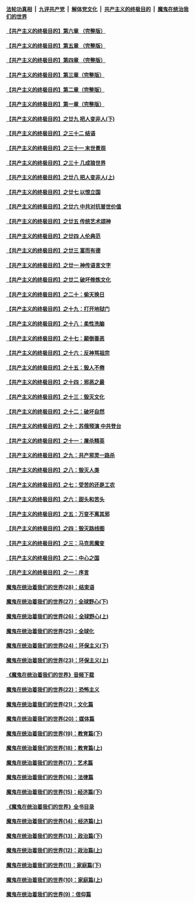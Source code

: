 

####  [法轮功真相](../../../../basic/blob/master/README.md?t=06251731) &nbsp;|&nbsp; [九评共产党](../../../../9ping.md/blob/master/README.md?t=06251731) &nbsp;|&nbsp; [解体党文化](../../../../jtdwh.md/blob/master/README.md?t=06251731)  &nbsp;|&nbsp; [共产主义的终极目的](../../../../gczydzjmd.md/blob/master/README.md?t=06251731) &nbsp;|&nbsp; [魔鬼在统治我们的世界](../../../../mgztzwmdsj.md/blob/master/README.md?t=06251731) 

#### [【共产主义的终极目的】第六章 （完整版）](../pages/nsc422/n11428913.md?t=06251731) 

#### [【共产主义的终极目的】第五章 （完整版）](../pages/nsc422/n11428912.md?t=06251731) 

#### [【共产主义的终极目的】第四章 （完整版）](../pages/nsc422/n11428907.md?t=06251731) 

#### [【共产主义的终极目的】第三章（完整版）](../pages/nsc422/n11428848.md?t=06251731) 

#### [【共产主义的终极目的】第二章（完整版）](../pages/nsc422/n11428831.md?t=06251731) 

#### [【共产主义的终极目的】第一章（完整版）](../pages/nsc422/n11417651.md?t=06251731) 

#### [【共产主义的终极目的】之廿九 把人变非人(下)](../pages/nsc422/n11344140.md?t=06251731) 

#### [【共产主义的终极目的】之三十二 结语](../pages/nsc422/n11360535.md?t=06251731) 

#### [【共产主义的终极目的】之三十一 末世景观](../pages/nsc422/n11351129.md?t=06251731) 

#### [【共产主义的终极目的】之三十 几成狼世界](../pages/nsc422/n11348280.md?t=06251731) 

#### [【共产主义的终极目的】之廿八 把人变非人(上)](../pages/nsc422/n11340492.md?t=06251731) 

#### [【共产主义的终极目的】之廿七 以恨立国](../pages/nsc422/n11336944.md?t=06251731) 

#### [【共产主义的终极目的】之廿六 中共对抗普世价值](../pages/nsc422/n11324785.md?t=06251731) 

#### [【共产主义的终极目的】之廿五 传统艺术颂神](../pages/nsc422/n11296396.md?t=06251731) 

#### [【共产主义的终极目的】之廿四 人伦典范](../pages/nsc422/n11296397.md?t=06251731) 

#### [【共产主义的终极目的】之廿三 富而有德](../pages/nsc422/n11283598.md?t=06251731) 

#### [【共产主义的终极目的】之廿一 神传语言文字](../pages/nsc422/n11263265.md?t=06251731) 

#### [【共产主义的终极目的】之廿二 破坏修炼文化](../pages/nsc422/n11245728.md?t=06251731) 

#### [【共产主义的终极目的】之二十：偷天换日](../pages/nsc422/n11238846.md?t=06251731) 

#### [【共产主义的终极目的】之十九：打开地狱门](../pages/nsc422/n11206376.md?t=06251731) 

#### [【共产主义的终极目的】之十八：柔性洗脑](../pages/nsc422/n11199994.md?t=06251731) 

#### [【共产主义的终极目的】之十七：颠倒善恶](../pages/nsc422/n11179782.md?t=06251731) 

#### [【共产主义的终极目的】之十六：反神骂祖宗](../pages/nsc422/n11166798.md?t=06251731) 

#### [【共产主义的终极目的】之十五：毁人不倦](../pages/nsc422/n11166792.md?t=06251731) 

#### [【共产主义的终极目的】之十四：邪恶之最](../pages/nsc422/n11150249.md?t=06251731) 

#### [【共产主义的终极目的】之十三：毁灭文化](../pages/nsc422/n11135227.md?t=06251731) 

#### [【共产主义的终极目的】之十二：破坏自然](../pages/nsc422/n11135214.md?t=06251731) 

#### [【共产主义的终极目的】之十：苏俄预演 中共登台](../pages/nsc422/n11118424.md?t=06251731) 

#### [【共产主义的终极目的】之十一：屠杀精英](../pages/nsc422/n11118442.md?t=06251731) 

#### [【共产主义的终极目的】之九：共产邪灵一路杀](../pages/nsc422/n11114139.md?t=06251731) 

#### [【共产主义的终极目的】之八：毁灭人类](../pages/nsc422/n11108503.md?t=06251731) 

#### [【共产主义的终极目的】之七：受苦的还是工农](../pages/nsc422/n11101809.md?t=06251731) 

#### [【共产主义的终极目的】之六：甜头和苦头](../pages/nsc422/n11096971.md?t=06251731) 

#### [【共产主义的终极目的】之五：万变不离其邪](../pages/nsc422/n11091285.md?t=06251731) 

#### [【共产主义的终极目的】之四：毁灭路线图](../pages/nsc422/n11086284.md?t=06251731) 

#### [【共产主义的终极目的】之三：马克思魔变](../pages/nsc422/n11061941.md?t=06251731) 

#### [【共产主义的终极目的】之二：中心之国](../pages/nsc422/n11047728.md?t=06251731) 

#### [【共产主义的终极目的】之一：序言](../pages/nsc422/n11086077.md?t=06251731) 

#### [魔鬼在统治着我们的世界(28)：结束语](../pages/nsc422/n10936246.md?t=06251731) 

#### [魔鬼在统治着我们的世界(27)：全球野心(下)](../pages/nsc422/n10928319.md?t=06251731) 

#### [魔鬼在统治着我们的世界(26)：全球野心(上)](../pages/nsc422/n10900318.md?t=06251731) 

#### [魔鬼在统治着我们的世界(25)：全球化](../pages/nsc422/n10788205.md?t=06251731) 

#### [魔鬼在统治着我们的世界(24)：环保主义(下)](../pages/nsc422/n10695307.md?t=06251731) 

#### [魔鬼在统治着我们的世界(23)：环保主义(上)](../pages/nsc422/n10688613.md?t=06251731) 

#### [《魔鬼在统治着我们的世界》音频下载](../pages/nsc422/n10635553.md?t=06251731) 

#### [魔鬼在统治着我们的世界(22)：恐怖主义](../pages/nsc422/n10614727.md?t=06251731) 

#### [魔鬼在统治着我们的世界(21)：文化篇](../pages/nsc422/n10597706.md?t=06251731) 

#### [魔鬼在统治着我们的世界(20)：媒体篇](../pages/nsc422/n10586579.md?t=06251731) 

#### [魔鬼在统治着我们的世界(19)：教育篇(下)](../pages/nsc422/n10564808.md?t=06251731) 

#### [魔鬼在统治着我们的世界(18)：教育篇(上)](../pages/nsc422/n10526970.md?t=06251731) 

#### [魔鬼在统治着我们的世界(17)：艺术篇](../pages/nsc422/n10499093.md?t=06251731) 

#### [魔鬼在统治着我们的世界(16)：法律篇](../pages/nsc422/n10485969.md?t=06251731) 

#### [魔鬼在统治着我们的世界(15)：经济篇(下)](../pages/nsc422/n10469975.md?t=06251731) 

#### [《魔鬼在统治着我们的世界》全书目录](../pages/nsc422/n10464261.md?t=06251731) 

#### [魔鬼在统治着我们的世界(14)：经济篇(上)](../pages/nsc422/n10457370.md?t=06251731) 

#### [魔鬼在统治着我们的世界(13)：政治篇(下)](../pages/nsc422/n10448270.md?t=06251731) 

#### [魔鬼在统治着我们的世界(12)：政治篇(上)](../pages/nsc422/n10444576.md?t=06251731) 

#### [魔鬼在统治着我们的世界(11)：家庭篇(下)](../pages/nsc422/n10440961.md?t=06251731) 

#### [魔鬼在统治着我们的世界(10)：家庭篇(上)](../pages/nsc422/n10435448.md?t=06251731) 

#### [魔鬼在统治着我们的世界(9)：信仰篇](../pages/nsc422/n10432159.md?t=06251731) 

